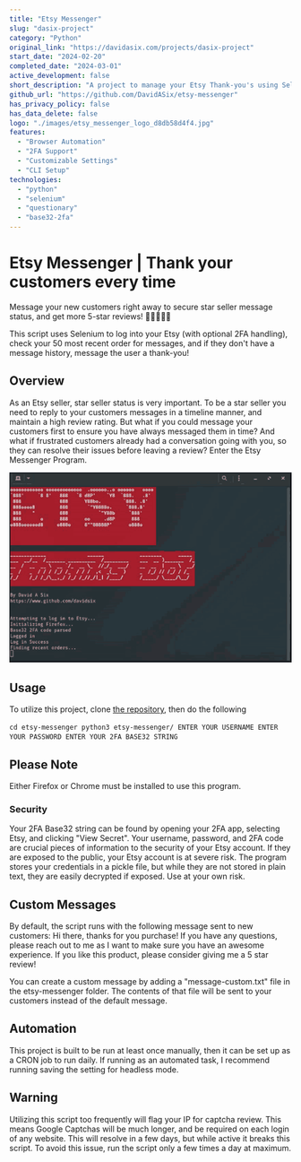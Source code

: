 ```yaml
---
title: "Etsy Messenger"
slug: "dasix-project"
category: "Python"
original_link: "https://davidasix.com/projects/dasix-project"
start_date: "2024-02-20"
completed_date: "2024-03-01"
active_development: false
short_description: "A project to manage your Etsy Thank-you's using Selenium."
github_url: "https://github.com/DavidASix/etsy-messenger"
has_privacy_policy: false
has_data_delete: false
logo: "./images/etsy_messenger_logo_d8db58d4f4.jpg"
features:
  - "Browser Automation"
  - "2FA Support"
  - "Customizable Settings"
  - "CLI Setup"
technologies:
  - "python"
  - "selenium"
  - "questionary"
  - "base32-2fa"
---
```


# Etsy Messenger | Thank your customers every time

Message your new customers right away to secure star seller message status, and get more 5-star reviews! 🌟🌟🌟🌟🌟

This script uses Selenium to log into your Etsy (with optional 2FA handling), check your 50 most recent order for messages, and if they don't have a message history, message the user a thank-you!

## Overview

As an Etsy seller, star seller status is very important. To be a star seller you need to reply to your customers messages in a timeline manner, and maintain a high review rating. But what if you could message your customers first to ensure you have always messaged them in time? And what if frustrated customers already had a conversation going with you, so they can resolve their issues before leaving a review? Enter the Etsy Messenger Program.

![Image](./images/Screenshot_from_2024_06_25_12_23_24_fe426c95fe.png)

## Usage

To utilize this project, clone [the repository](https://github.com/DavidASix/etsy-messenger), then do the following

`cd etsy-messenger
python3 etsy-messenger/
ENTER YOUR USERNAME
ENTER YOUR PASSWORD
ENTER YOUR 2FA BASE32 STRING`

## Please Note

Either Firefox or Chrome must be installed to use this program.

### Security

Your 2FA Base32 string can be found by opening your 2FA app, selecting Etsy, and clicking "View Secret". Your username, password, and 2FA code are crucial pieces of information to the security of your Etsy account. If they are exposed to the public, your Etsy account is at severe risk. The program stores your credentials in a pickle file, but while they are not stored in plain text, they are easily decrypted if exposed. Use at your own risk.

## Custom Messages

By default, the script runs with the following message sent to new customers:
Hi there, thanks for you purchase!
If you have any questions, please reach out to me as I want to make sure you have an awesome experience.
If you like this product, please consider giving me a 5 star review!

You can create a custom message by adding a "message-custom.txt" file in the etsy-messenger folder. The contents of that file will be sent to your customers instead of the default message.

## Automation

This project is built to be run at least once manually, then it can be set up as a CRON job to run daily. If running as an automated task, I recommend running saving the setting for headless mode.

## Warning

Utilizing this script too frequently will flag your IP for captcha review. This means Google Captchas will be much longer, and be required on each login of any website. This will resolve in a few days, but while active it breaks this script. To avoid this issue, run the script only a few times a day at maximum.